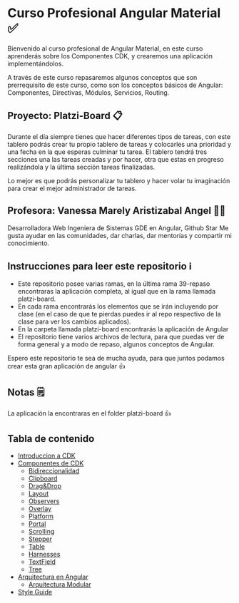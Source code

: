 # Curso Profesional Angular Material ✅

Bienvenido al curso profesional de Angular Material, en este curso aprenderás sobre los Componentes CDK, y crearemos una aplicación implementándolos.

A través de este curso repasaremos algunos conceptos que son prerrequisito de este curso, como son los conceptos básicos de Angular: Componentes, Directivas, Módulos, Servicios, Routing.

## Proyecto: Platzi-Board 📋

Durante el día siempre tienes que hacer diferentes tipos de tareas, con este tablero podrás crear tu propio tablero de tareas y colocarles una prioridad y una fecha en la que esperas culminar tu tarea. El tablero tendrá tres secciones una las tareas creadas y por hacer, otra que estas en progreso realizándola y la última sección tareas finalizadas.

Lo mejor es que podrás personalizar tu tablero y hacer volar tu imaginación para crear el mejor administrador de tareas.

## Profesora: Vanessa Marely Aristizabal Angel 👩‍💻
Desarrolladora Web
Ingeniera de Sistemas
GDE en Angular, Github Star
Me gusta ayudar en las comunidades, dar charlas, dar mentorías y compartir mi conocimiento. 

## Instrucciones para leer este repositorio ℹ️
- Este repositorio posee varias ramas, en la última rama 39-repaso encontraras la aplicación completa, al igual que en la rama llamada platzi-board.
- En cada rama encontrarás los elementos que se irán incluyendo por clase (en el caso de que te pierdas puedes ir al repo respectivo de la clase para ver los cambios aplicados).
- En la carpeta llamada platzi-board encontrarás la aplicación de Angular
- El repositorio tiene varios archivos de lectura, para que puedas ver de forma general y a modo de repaso, algunos conceptos de Angular.

Espero este repositorio te sea de mucha ayuda, para que juntos podamos crear esta gran aplicación de angular 👍

## Notas 🗒️

La aplicación la encontraras en el folder platzi-board 👍

## Tabla de contenido

- [Introduccion a CDK](cdk.md)
- [Componentes de CDK](components-cdk.md)
  - [Bidireccionalidad](components-cdk.md#Bidireccionalidad)
  - [Clipboard](components-cdk.md#Clipboard)
  - [Drag&Drop](components-cdk.md#Drag&Drop)
  - [Layout](components-cdk.md#Layout)
  - [Observers](components-cdk.md#Observers)
  - [Overlay](components-cdk.md#Overlay)
  - [Platform](components-cdk.md#Platform)
  - [Portal](components-cdk.md#Portal)
  - [Scrolling](components-cdk.md#Scrolling)
  - [Stepper](components-cdk.md#Stepper)
  - [Table](components-cdk.md#Table)
  - [Harnesses](components-cdk.md#Harnesses)
  - [TextField](components-cdk.md#TextField)
  - [Tree](components-cdk.md#Tree)
- [Arquitectura en Angular](architecture.md)
  - [Arquitectura Modular](architecture.md#Arquitectura%Modular)
- [Style Guide](architecture.md#Style%Guide)

